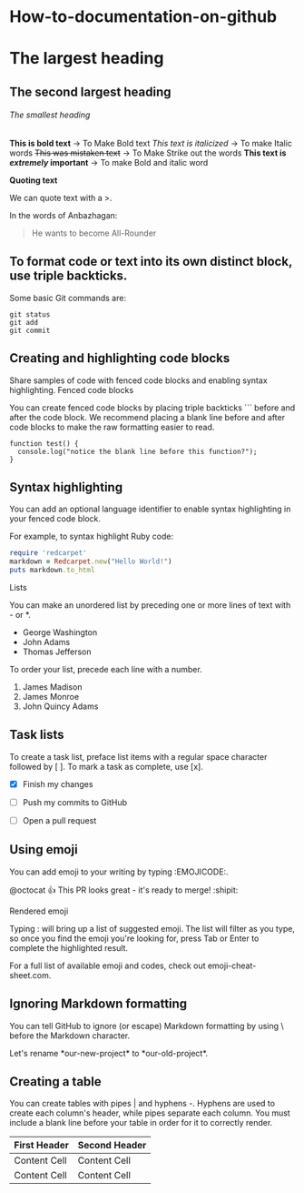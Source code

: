 # How-to-documentation-on-github

# The largest heading
## The second largest heading
###### The smallest heading


**This is bold text**    -> To Make Bold text
*This text is italicized* -> To make Italic words
~~This was mistaken text~~ -> To Make Strike out the words
**This text is _extremely_ important** -> To make Bold and italic word

**Quoting text**

We can quote text with a >.

In the words of Anbazhagan:

> He wants to become All-Rounder


## To format code or text into its own distinct block, use triple backticks.

Some basic Git commands are:
```
git status
git add
git commit
```

## Creating and highlighting code blocks

Share samples of code with fenced code blocks and enabling syntax highlighting.
Fenced code blocks

You can create fenced code blocks by placing triple backticks ``` before and after the code block. We recommend placing a blank line before and after code blocks to make the raw formatting easier to read.

```
function test() {
  console.log("notice the blank line before this function?");
}
```

## Syntax highlighting

You can add an optional language identifier to enable syntax highlighting in your fenced code block.

For example, to syntax highlight Ruby code:

```ruby
require 'redcarpet'
markdown = Redcarpet.new("Hello World!")
puts markdown.to_html
```

Lists

You can make an unordered list by preceding one or more lines of text with - or *.

- George Washington
- John Adams
- Thomas Jefferson

To order your list, precede each line with a number.

1. James Madison
2. James Monroe
3. John Quincy Adams



## Task lists

To create a task list, preface list items with a regular space character followed by [ ]. To mark a task as complete, use [x].

- [x] Finish my changes
- [ ] Push my commits to GitHub
- [ ] Open a pull request


## Using emoji

You can add emoji to your writing by typing :EMOJICODE:.

@octocat :+1: This PR looks great - it's ready to merge! :shipit:

Rendered emoji

Typing : will bring up a list of suggested emoji. The list will filter as you type, so once you find the emoji you're looking for, press Tab or Enter to complete the highlighted result.

For a full list of available emoji and codes, check out emoji-cheat-sheet.com.


## Ignoring Markdown formatting

You can tell GitHub to ignore (or escape) Markdown formatting by using \ before the Markdown character.

Let's rename \*our-new-project\* to \*our-old-project\*.


## Creating a table

You can create tables with pipes | and hyphens -. Hyphens are used to create each column's header, while pipes separate each column. You must include a blank line before your table in order for it to correctly render.

| First Header  | Second Header |
| ------------- | ------------- |
| Content Cell  | Content Cell  |
| Content Cell  | Content Cell  |

